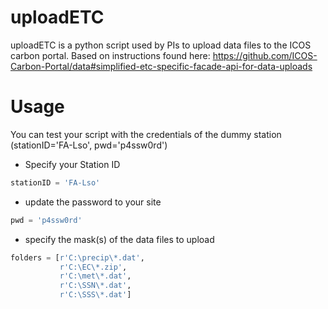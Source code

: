 # uploadETC
uploadETC is a python script used by PIs to upload data files to the ICOS carbon portal.
Based on instructions found here:
https://github.com/ICOS-Carbon-Portal/data#simplified-etc-specific-facade-api-for-data-uploads

# Usage
You can test your script with the credentials of the dummy station (stationID='FA-Lso', pwd='p4ssw0rd')

- Specify your Station ID
```python
stationID = 'FA-Lso'
```
- update the password to your site
```python
pwd = 'p4ssw0rd'
```
- specify the mask(s) of the data files to upload
```python
folders = [r'C:\precip\*.dat',
           r'C:\EC\*.zip',
           r'C:\met\*.dat',
           r'C:\SSN\*.dat',
           r'C:\SSS\*.dat']
```
